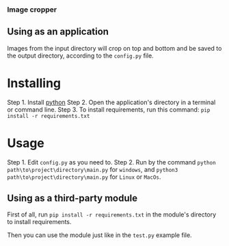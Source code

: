 ### Image cropper

## Using as an application

Images from the input directory will crop on top and bottom and be saved to
the output directory, according to the `config.py` file.

# Installing

Step 1. Install [python](python.org)
Step 2. Open the application's directory in a terminal or command line.
Step 3. To install requirements, run this command: `pip install -r requirements.txt`

# Usage

Step 1. Edit `config.py` as you need to.
Step 2. Run by the command `python path\to\project\directory\main.py` for `windows`,
        and `python3 path\to\project\directory\main.py` for `Linux` or `MacOs`.

## Using as a third-party module

First of all, run `pip install -r requirements.txt` in the module's directory to install requirements.

Then you can use the module just like in the `test.py` example file.
